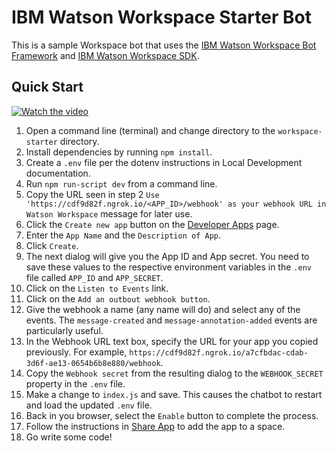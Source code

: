 # IBM Watson Workspace Starter Bot
This is a sample Workspace bot that uses the [IBM Watson Workspace Bot Framework]() and [IBM Watson Workspace SDK](https://github.com/van-ibm/watsonworkspace-sdk).


## Quick Start

[![Watch the video](https://img.youtube.com/vi/HI1fjSmxjSo/0.jpg)](https://youtu.be/HI1fjSmxjSo)

1. Open a command line (terminal) and change directory to the `workspace-starter` directory.
2. Install dependencies by running `npm install`.
3. Create a `.env` file per the dotenv instructions in Local Development documentation.
4. Run `npm run-script dev` from a command line.
5. Copy the URL seen in step 2 `Use 'https://cdf9d82f.ngrok.io/<APP_ID>/webhook' as your webhook URL in Watson Workspace` message for later use.
6. Click the `Create new app` button on the [Developer Apps](https://developer.watsonwork.ibm.com/apps) page.
7. Enter the `App Name` and the `Description of App`.
8. Click `Create`.
9. The next dialog will give you the App ID and App secret. You need to save these values to the respective environment variables in the `.env` file called `APP_ID` and `APP_SECRET`.
10. Click on the `Listen to Events` link.
11. Click on the `Add an outbout webhook button`.
12. Give the webhook a name (any name will do) and select any of the events. The `message-created` and `message-annotation-added` events are particularly useful.
13. In the Webhook URL text box, specify the URL for your app you copied previously. For example, `https://cdf9d82f.ngrok.io/a7cfbdac-cdab-3d6f-ae13-0654b6b8e880/webhook`.
14. Copy the `Webhook secret` from the resulting dialog to the `WEBHOOK_SECRET` property in the `.env` file.
15. Make a change to `index.js` and save. This causes the chatbot to restart and load the updated `.env` file.
16. Back in you browser, select the `Enable` button to complete the process.
17. Follow the instructions in [Share App](https://developer.watsonwork.ibm.com/apps/dashboard/share) to add the app to a space.
18. Go write some code!
